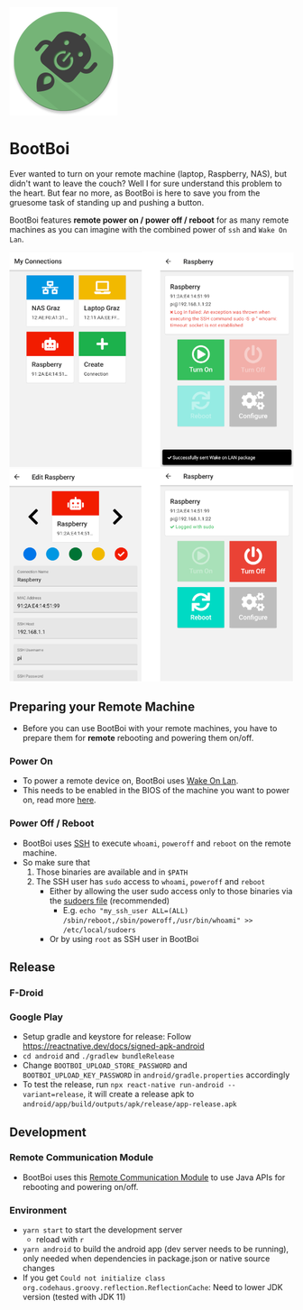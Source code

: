 ![BootBoi Logo](android/app/src/main/res/mipmap-xxxhdpi/ic_launcher_round.png)

# BootBoi
Ever wanted to turn on your remote machine (laptop, Raspberry, NAS), but didn't want to leave the couch? Well I for sure
understand this problem to the heart. But fear no more, as BootBoi is here to save you from the gruesome task of standing up 
and pushing a button.

BootBoi features **remote power on / power off / reboot** for as many remote machines as you can imagine with the 
combined power of `ssh` and `Wake On Lan`.

![BootBoi Screenshots](screenshots/screenshots_1.png)
![BootBoi Screenshots](screenshots/screenshots_2.png)

## Preparing your Remote Machine
- Before you can use BootBoi with your remote machines, you have to prepare them for **remote** rebooting and powering them on/off. 
### Power On
- To power a remote device on, BootBoi uses [Wake On Lan](https://en.wikipedia.org/wiki/Wake-on-LAN).
- This needs to be enabled in the BIOS of the machine you want to power on, read more [here](https://www.lifewire.com/wake-on-lan-4149800).

### Power Off / Reboot
- BootBoi uses [SSH](https://simple.wikipedia.org/wiki/Secure_Shell) to execute `whoami`, `poweroff` and `reboot` on the remote
machine. 
- So make sure that
  1. Those binaries are available and in `$PATH`
  2. The SSH user has `sudo` access to `whoami`, `poweroff` and `reboot`
      - Either by allowing the user sudo access only to those binaries via the [sudoers file](https://linux.die.net/man/5/sudoers) (recommended)
          - E.g. `echo "my_ssh_user ALL=(ALL) /sbin/reboot,/sbin/poweroff,/usr/bin/whoami" >> /etc/local/sudoers` 
      - Or by using `root` as SSH user in BootBoi
    
## Release
### F-Droid


### Google Play
- Setup gradle and keystore for release: Follow https://reactnative.dev/docs/signed-apk-android
- `cd android` and `./gradlew bundleRelease`
- Change `BOOTBOI_UPLOAD_STORE_PASSWORD` and `BOOTBOI_UPLOAD_KEY_PASSWORD` in `android/gradle.properties` accordingly
- To test the release, run `npx react-native run-android --variant=release`, it will create a release apk to `android/app/build/outputs/apk/release/app-release.apk`

## Development
### Remote Communication Module
- BootBoi uses this [Remote Communication Module](https://github.com/BootBoi/remote-communication) to use Java APIs for
  rebooting and powering on/off.

### Environment
- `yarn start` to start the development server
  - reload with `r`
- `yarn android` to build the android app (dev server needs to be running), only needed when 
dependencies in package.json or native source changes
- If you get `Could not initialize class org.codehaus.groovy.reflection.ReflectionCache`: Need to lower JDK version (tested with JDK 11)
